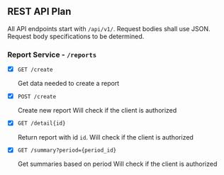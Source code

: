 ## REST API Plan
All API endpoints start with `/api/v1/`. Request bodies shall use JSON. Request body specifications to be determined.

### Report Service - `/reports`
* [x] `GET /create`

    Get data needed to create a report

* [x] `POST /create`

    Create new report
    Will check if the client is authorized

* [x] `GET /detail{id}`

    Return report with id `id`.
    Will check if the client is authorized

* [x] `GET /summary?period={period_id}`

    Get summaries based on period
    Will check if the client is authorized

